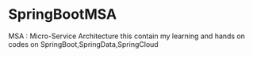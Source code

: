 # SpringBootMSA
MSA : Micro-Service Architecture  this contain my learning and hands on codes on SpringBoot,SpringData,SpringCloud
